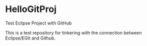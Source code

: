 # HelloGitProj
Test Eclipse Project with GitHub

This is a test repository for tinkering with the connection between Eclipse/EGit and Github.
